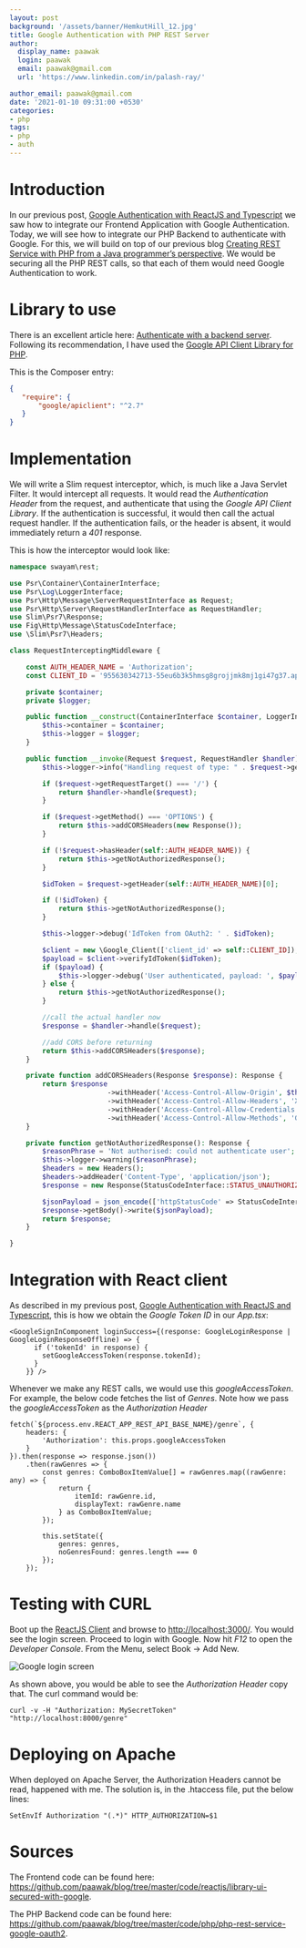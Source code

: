 ```yaml
---
layout: post
background: '/assets/banner/HemkutHill_12.jpg'
title: Google Authentication with PHP REST Server
author:
  display_name: paawak
  login: paawak
  email: paawak@gmail.com
  url: 'https://www.linkedin.com/in/palash-ray/'

author_email: paawak@gmail.com
date: '2021-01-10 09:31:00 +0530'
categories:
- php
tags:
- php
- auth
---
```

# Introduction
In our previous post, [Google Authentication with ReactJS and Typescript](http://palashray.com/google-authentication-with-reactjs-and-typescript/) we saw how to integrate our Frontend Application with Google Authentication. Today, we will see how to integrate our PHP Backend to authenticate with Google. For this, we will build on top of our previous blog [Creating REST Service with PHP from a Java programmer’s perspective](http://palashray.com/creating-rest-service-with-php-from-a-java-programmers-perspective/). We would be securing all the PHP REST calls, so that each of them would need Google Authentication to work.

# Library to use
 There is an excellent article here: [Authenticate with a backend server](https://developers.google.com/identity/sign-in/web/backend-auth). Following its recommendation, I have used the [Google API Client Library for PHP](https://github.com/googleapis/google-api-php-client).

 This is the Composer entry:

 ```json
 {
    "require": {
        "google/apiclient": "^2.7"
    }
}
 ```

# Implementation
We will write a Slim request interceptor, which, is much like a Java Servlet Filter. It would intercept all requests. It would read the *Authentication Header* from the request, and authenticate that using the *Google API Client Library*. If the authentication is successful, it would then call the actual request handler. If the authentication fails, or the header is absent, it would immediately return a *401* response.

This is how the interceptor would look like:

```php
namespace swayam\rest;

use Psr\Container\ContainerInterface;
use Psr\Log\LoggerInterface;
use Psr\Http\Message\ServerRequestInterface as Request;
use Psr\Http\Server\RequestHandlerInterface as RequestHandler;
use Slim\Psr7\Response;
use Fig\Http\Message\StatusCodeInterface;
use \Slim\Psr7\Headers;

class RequestInterceptingMiddleware {

    const AUTH_HEADER_NAME = 'Authorization';
    const CLIENT_ID = '955630342713-55eu6b3k5hmsg8grojjmk8mj1gi47g37.apps.googleusercontent.com';

    private $container;
    private $logger;

    public function __construct(ContainerInterface $container, LoggerInterface $logger) {
        $this->container = $container;
        $this->logger = $logger;
    }

    public function __invoke(Request $request, RequestHandler $handler): Response {
        $this->logger->info("Handling request of type: " . $request->getMethod() . ", with target-uri: " . $request->getRequestTarget());

        if ($request->getRequestTarget() === '/') {
            return $handler->handle($request);
        }

        if ($request->getMethod() === 'OPTIONS') {
            return $this->addCORSHeaders(new Response());
        }

        if (!$request->hasHeader(self::AUTH_HEADER_NAME)) {
            return $this->getNotAuthorizedResponse();
        }

        $idToken = $request->getHeader(self::AUTH_HEADER_NAME)[0];

        if (!$idToken) {
            return $this->getNotAuthorizedResponse();
        }

        $this->logger->debug('IdToken from OAuth2: ' . $idToken);

        $client = new \Google_Client(['client_id' => self::CLIENT_ID]);
        $payload = $client->verifyIdToken($idToken);
        if ($payload) {
            $this->logger->debug('User authenticated, payload: ', $payload);
        } else {
            return $this->getNotAuthorizedResponse();
        }

        //call the actual handler now
        $response = $handler->handle($request);

        //add CORS before returning
        return $this->addCORSHeaders($response);
    }

    private function addCORSHeaders(Response $response): Response {
        return $response
                        ->withHeader('Access-Control-Allow-Origin', $this->container->get('cors.allow-origin'))
                        ->withHeader('Access-Control-Allow-Headers', 'X-Requested-With, Content-Type, Accept, Origin, Authorization')
                        ->withHeader('Access-Control-Allow-Credentials', 'true')
                        ->withHeader('Access-Control-Allow-Methods', 'GET, POST, PUT, DELETE, PATCH, OPTIONS');
    }

    private function getNotAuthorizedResponse(): Response {
        $reasonPhrase = 'Not authorised: could not authenticate user';
        $this->logger->warning($reasonPhrase);
        $headers = new Headers();
        $headers->addHeader('Content-Type', 'application/json');
        $response = new Response(StatusCodeInterface::STATUS_UNAUTHORIZED, $headers);

        $jsonPayload = json_encode(['httpStatusCode' => StatusCodeInterface::STATUS_UNAUTHORIZED, 'error' => $reasonPhrase], JSON_PRETTY_PRINT);
        $response->getBody()->write($jsonPayload);
        return $response;
    }

}
```

# Integration with React client
As described in my previous post, [Google Authentication with ReactJS and Typescript](http://palashray.com/google-authentication-with-reactjs-and-typescript/), this is how we obtain the *Google Token ID* in our *App.tsx*:

```reactjs
<GoogleSignInComponent loginSuccess={(response: GoogleLoginResponse | GoogleLoginResponseOffline) => {
      if ('tokenId' in response) {
        setGoogleAccessToken(response.tokenId);
      }
    }} />
```

Whenever we make any REST calls, we would use this *googleAccessToken*. For example, the below code fetches the list of *Genres*. Note how we pass the *googleAccessToken* as the *Authorization Header*

```reactjs
fetch(`${process.env.REACT_APP_REST_API_BASE_NAME}/genre`, {
    headers: {
        'Authorization': this.props.googleAccessToken
    }
}).then(response => response.json())
    .then(rawGenres => {
        const genres: ComboBoxItemValue[] = rawGenres.map((rawGenre: any) => {
            return {
                itemId: rawGenre.id,
                displayText: rawGenre.name
            } as ComboBoxItemValue;
        });

        this.setState({
            genres: genres,
            noGenresFound: genres.length === 0
        });
    });
```

# Testing with CURL
Boot up the [ReactJS Client](https://github.com/paawak/blog/tree/master/code/reactjs/library-ui-secured-with-google) and browse to <http://localhost:3000/>. You would see the login screen. Proceed to login with Google. Now hit *F12* to open the *Developer Console*. From the Menu, select Book -> Add New.

![Google login screen](../assets/2021/01/obtaining-google-access-token.png)

As shown above, you would be able to see the *Authorization Header* copy that. The curl command would be:

    curl -v -H "Authorization: MySecretToken" "http://localhost:8000/genre"

# Deploying on Apache

When deployed on Apache Server, the Authorization Headers cannot be read, happened with me. The solution is, in the .htaccess file, put the below lines:

    SetEnvIf Authorization "(.*)" HTTP_AUTHORIZATION=$1

# Sources
The Frontend code can be found here: <https://github.com/paawak/blog/tree/master/code/reactjs/library-ui-secured-with-google>.

The PHP Backend code can be found here: <https://github.com/paawak/blog/tree/master/code/php/php-rest-service-google-oauth2>.

